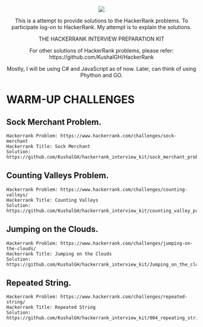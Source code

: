 

<p align="center">
	<a href="https://www.hackerrank.com/KUSHALS"><img src="http://gradsingames.com/wp-content/uploads/2015/12/title-hackerrank.jpg" ></a>
</p>
<p align="center">
    This is a attempt to provide solutions to the HackerRank problems. To participate log-on to HackerRank.
    My attempt is to explain the solutions. 
</p>
<p align="center">
	THE HACKERRANK INTERVIEW PREPARATION KIT
</p>
<p align="center">
	For other solutions of HackerRank problems, please refer: https://github.com/KushalGH/HackerRank 
</p>
<p align="center">
	Mostly, I will be using C# and JavaScript as of now. Later, can think of using Phython and GO. 
</p>


# WARM-UP CHALLENGES

## Sock Merchant Problem.

```
Hackerrank Problem: https://www.hackerrank.com/challenges/sock-merchant
Hackerrank Title: Sock Merchant
Solution: https://github.com/KushalGH/hackerrank_interview_kit/sock_merchant_problem/solution.js 
```

## Counting Valleys Problem.

```
Hackerrank Problem: https://www.hackerrank.com/challenges/counting-valleys/
Hackerrank Title: Counting Valleys
Solution: https://github.com/KushalGH/hackerrank_interview_kit/counting_valley_problem/CountingValeey.cs 
```

## Jumping on the Clouds.

```
Hackerrank Problem: https://www.hackerrank.com/challenges/jumping-on-the-clouds/
Hackerrank Title: Jumping on the Clouds
Solution: https://github.com/KushalGH/hackerrank_interview_kit/Jumping_on_the_clouds/Program.cs 
```

## Repeated String.

```
Hackerrank Problem: https://www.hackerrank.com/challenges/repeated-string/
Hackerrank Title: Repeated String
Solution: https://github.com/KushalGH/hackerrank_interview_kit/004_repeating_string_problem/Program.cs 
```